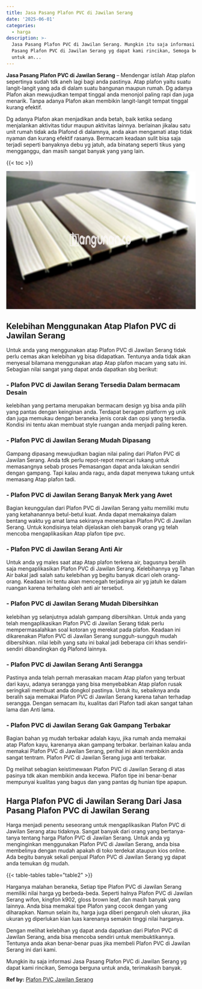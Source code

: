 ```yaml
---
title: Jasa Pasang Plafon PVC di Jawilan Serang
date: '2025-06-01'
categories:
  - harga
description: >-
  Jasa Pasang Plafon PVC di Jawilan Serang. Mungkin itu saja informasi Jasa
  Pasang Plafon PVC di Jawilan Serang yg dapat kami rincikan, Semoga berguna
  untuk an...
---
```


**Jasa Pasang Plafon PVC di Jawilan Serang** – Mendengar istilah Atap plafon sepertinya sudah tdk aneh lagi bagi anda pastinya. Atap plafon yaitu suatu langit-langit yang ada di dalam suatu bangunan maupun rumah. Dg adanya Plafon akan mewujudkan tempat tinggal anda menonjol paling rapi dan juga menarik. Tanpa adanya Plafon akan membikin langit-langit tempat tinggal kurang efektif.

Dg adanya Plafon akan menjadikan anda betah, baik ketika sedang menjalankan aktivitas tidur maupun aktivitas lainnya. berlainan jikalau satu unit rumah tidak ada Plafond di dalamnya, anda akan mengamati atap tidak nyaman dan kurang efektif rasanya. Bermacam keadaan sulit bisa saja terjadi seperti banyaknya debu yg jatuh, ada binatang seperti tikus yang mengganggu, dan masih sangat banyak yang yang lain.

{{< toc >}}

![Jasa Pasang Plafon PVC di Jawilan Serang](/images/flafond-pvc-murah22.png)

## Kelebihan Menggunakan Atap Plafon PVC di Jawilan Serang

Untuk anda yang menggunakan atap Plafon PVC di Jawilan Serang tidak perlu cemas akan kelebihan yg bisa didapatkan. Tentunya anda tidak akan menyesal bilamana menggunakan atap Atap plafon macam yang satu ini. Sebagian nilai sangat yang dapat anda dapatkan sbg berikut:

### \- Plafon PVC di Jawilan Serang Tersedia Dalam bermacam Desain

kelebihan yang pertama merupakan bermacam design yg bisa anda pilih yang pantas dengan keinginan anda. Terdapat beragam platform yg unik dan juga memukau dengan beraneka jenis corak dan opsi yang tersedia. Kondisi ini tentu akan membuat style ruangan anda menjadi paling keren.

### \- Plafon PVC di Jawilan Serang Mudah Dipasang

Gampang dipasang mewujudkan bagian nilai paling dari Plafon PVC di Jawilan Serang. Anda tdk perlu repot-repot mencari tukang untuk memasangnya sebab proses Pemasangan dapat anda lakukan sendiri dengan gampang. Tapi kalau anda ragu, anda dapat menyewa tukang untuk memasang Atap plafon tadi.

### \- Plafon PVC di Jawilan Serang Banyak Merk yang Awet

Bagian keunggulan dari Plafon PVC di Jawilan Serang yaitu memiliki mutu yang ketahanannya betul-betul kuat. Anda dapat memakainya dalam bentang waktu yg amat lama sekiranya menerapkan Plafon PVC di Jawilan Serang. Untuk kondisinya telah dijelaskan oleh banyak orang yg telah mencoba mengaplikasikan Atap plafon tipe pvc.

### \- Plafon PVC di Jawilan Serang Anti Air

Untuk anda yg males saat atap Atap plafon terkena air, bagusnya beralih saja mengaplikasikan Plafon PVC di Jawilan Serang. Kelebihannya yg Tahan Air bakal jadi salah satu kelebihan yg begitu banyak dicari oleh orang-orang. Keadaan ini tentu akan mencegah terjadinya air yg jatuh ke dalam ruangan karena terhalang oleh anti air tersebut.

### \- Plafon PVC di Jawilan Serang Mudah Dibersihkan

kelebihan yg selanjutnya adalah gampang dibersihkan. Untuk anda yang telah mengaplikasikan Plafon PVC di Jawilan Serang tidak perlu mempermasalahkan soal kotoran yg merekat pada plafon. Keadaan ini dikarenakan Plafon PVC di Jawilan Serang sungguh-sungguh mudah dibersihkan. nilai lebih yang satu ini bakal jadi beberapa ciri khas sendiri-sendiri dibandingkan dg Plafond lainnya.

### \- Plafon PVC di Jawilan Serang Anti Serangga

Pastinya anda telah pernah merasakan macam Atap plafon yang terbuat dari kayu, adanya serangga yang bisa menyebabkan Atap plafon rusak seringkali membuat anda dongkol pastinya. Untuk itu, sebaiknya anda beralih saja memakai Plafon PVC di Jawilan Serang karena tahan terhadap serangga. Dengan semacam itu, kualitas dari Plafon tadi akan sangat tahan lama dan Anti lama.

### \- Plafon PVC di Jawilan Serang Gak Gampang Terbakar

Bagian bahan yg mudah terbakar adalah kayu, jika rumah anda memakai atap Plafon kayu, karenanya akan gampang terbakar. berlainan kalau anda memakai Plafon PVC di Jawilan Serang, perihal ini akan membikin anda sangat tentram. Plafon PVC di Jawilan Serang juga anti terbakar.

Dg melihat sebagian keistimewaan Plafon PVC di Jawilan Serang di atas pasinya tdk akan membikin anda kecewa. Plafon tipe ini benar-benar mempunyai kualitas yang bagus dan yang pantas dg hunian tipe apapun.

## Harga Plafon PVC di Jawilan Serang Dari Jasa Pasang Plafon PVC di Jawilan Serang

Harga menjadi penentu seseorang untuk mengaplikasikan Plafon PVC di Jawilan Serang atau tidaknya. Sangat banyak dari orang yang bertanya-tanya tentang harga Plafon PVC di Jawilan Serang. Untuk anda yg menginginkan menggunakan Plafon PVC di Jawilan Serang, anda bisa membelinya dengan mudah apakah di toko terdekat ataupun kios online. Ada begitu banyak sekali penjual Plafon PVC di Jawilan Serang yg dapat anda temukan dg mudah.

{{< table-tables table="table2" >}}

Harganya malahan beraneka, Setiap tipe Plafon PVC di Jawilan Serang memiliki nilai harga yg berbeda-beda. Seperti halnya Plafon PVC di Jawilan Serang wifon, kingfon k902, gloss brown leaf, dan masih banyak yang lainnya. Anda bisa memakai tipe Plafon yang cocok dengan yang diharapkan. Namun selain itu, harga juga diberi pengaruh oleh ukuran, jika ukuran yg diperlukan kian luas karenanya semakin tinggi nilai harganya.

Dengan melihat kelebihan yg dapat anda dapatkan dari Plafon PVC di Jawilan Serang, anda bisa mencoba sendiri untuk membuktikannya. Tentunya anda akan benar-benar puas jika membeli Plafon PVC di Jawilan Serang ini dari kami.

Mungkin itu saja informasi Jasa Pasang Plafon PVC di Jawilan Serang yg dapat kami rincikan, Semoga berguna untuk anda, terimakasih banyak.

**Ref by:** [Plafon PVC Jawilan Serang](https://id.wikipedia.org/wiki/Plafon)
